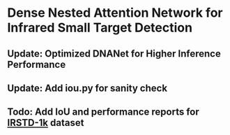 # Dense Nested Attention Network for Infrared Small Target Detection

## Update: Optimized DNANet for Higher Inference Performance
## Update: Add iou.py for sanity check

## Todo: Add IoU and performance reports for [IRSTD-1k](https://github.com/RuiZhang97/ISNet) dataset















